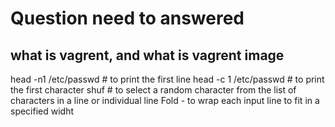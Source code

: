 # Question need to answered

## what is vagrent, and what is vagrent image

head -n1 /etc/passwd  # to print the first line 
head -c 1 /etc/passwd # to print the first character
shuf   # to select a random character from the list of characters in a line or individual line 
Fold - to wrap each input line to fit in a specified widht 